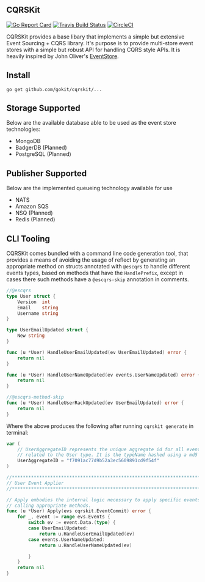 CQRSKit
--------
[![Go Report Card](https://goreportcard.com/badge/github.com/gokit/cqrskit)](https://goreportcard.com/report/github.com/gokit/cqrskit)
[![Travis Build Status](https://travis-ci.org/gokit/cqrskit.svg?branch=master)](https://travis-ci.org/gokit/cqrskit#)
[![CircleCI](https://circleci.com/gh/gokit/cqrskit.svg?style=svg)](https://circleci.com/gh/gokit/cqrskit)

CQRSKit provides a base libary that implements a simple but extensive Event Sourcing + CQRS library. It's purpose is to provide multi-store event stores with a simple but robust API for handling CQRS style APIs. It is heavily inspired by John Oliver's [EventStore](https://github.com/NEventStore/NEventStore).

## Install

```
go get github.com/gokit/cqrskit/...
```

## Storage Supported

Below are the available database able to be used as the event store technologies:

- MongoDB
- BadgerDB (Planned)
- PostgreSQL (Planned)


## Publisher Supported

Below are the implemented queueing technology available for use 

- NATS 
- Amazon SQS
- NSQ (Planned)
- Redis (Planned)


## CLI Tooling

CQRSKit comes bundled with a command line code generation tool, that provides a means of avoiding the usage of reflect by generating
an appropriate method on structs annotated with `@escqrs` to handle different events types, based on methods that have the `HandlePrefix`, except in cases there such methods have a `@escqrs-skip` annotation in comments.

```go
//@escqrs
type User struct {
	Version  int
	Email    string
	Username string
}

type UserEmailUpdated struct {
	New string
}

func (u *User) HandleUserEmailUpdated(ev UserEmailUpdated) error {
	return nil
}

func (u *User) HandleUserNameUpdated(ev events.UserNameUpdated) error {
	return nil
}

//@escqrs-method-skip
func (u *User) HandleUserRackUpdated(ev UserEmailUpdated) error {
	return nil
}
```

Where the above produces the following after running `cqrskit generate` in terminal:

```go
var (
	// UserAggregateID represents the unique aggregate id for all events
	// related to the User type. It is the typeName hashed using a md5 sum.
	UserAggregateID = "f7091ac77d9b52a3ec5609891cd9f54f"
)

//*******************************************************************************
// User Event Applier
//*******************************************************************************

// Apply embodies the internal logic necessary to apply specific events to a User by
// calling appropriate methods.
func (u *User) Apply(evs cqrskit.EventCommit) error {
	for _, event := range evs.Events {
		switch ev := event.Data.(type) {
		case UserEmailUpdated:
			return u.HandleUserEmailUpdated(ev)
		case events.UserNameUpdated:
			return u.HandleUserNameUpdated(ev)

		}
	}
	return nil
}
```
